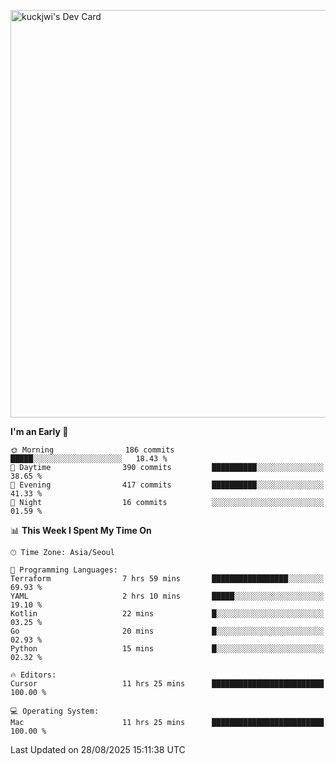 <a href="https://app.daily.dev/kuckhwancho"><img src="https://api.daily.dev/devcards/v2/efef39c8028947428b3c0b486b9cd9b6.png?r=iz2&type=wide" width="652" alt="kuckjwi's Dev Card"/></a>

<!--START_SECTION:waka-->
**I'm an Early 🐤** 

```text
🌞 Morning                186 commits         █████░░░░░░░░░░░░░░░░░░░░   18.43 % 
🌆 Daytime                390 commits         ██████████░░░░░░░░░░░░░░░   38.65 % 
🌃 Evening                417 commits         ██████████░░░░░░░░░░░░░░░   41.33 % 
🌙 Night                  16 commits          ░░░░░░░░░░░░░░░░░░░░░░░░░   01.59 % 
```


📊 **This Week I Spent My Time On** 

```text
🕑︎ Time Zone: Asia/Seoul

💬 Programming Languages: 
Terraform                7 hrs 59 mins       █████████████████░░░░░░░░   69.93 % 
YAML                     2 hrs 10 mins       █████░░░░░░░░░░░░░░░░░░░░   19.10 % 
Kotlin                   22 mins             █░░░░░░░░░░░░░░░░░░░░░░░░   03.25 % 
Go                       20 mins             █░░░░░░░░░░░░░░░░░░░░░░░░   02.93 % 
Python                   15 mins             █░░░░░░░░░░░░░░░░░░░░░░░░   02.32 % 

🔥 Editors: 
Cursor                   11 hrs 25 mins      █████████████████████████   100.00 % 

💻 Operating System: 
Mac                      11 hrs 25 mins      █████████████████████████   100.00 % 
```


 Last Updated on 28/08/2025 15:11:38 UTC
<!--END_SECTION:waka-->
